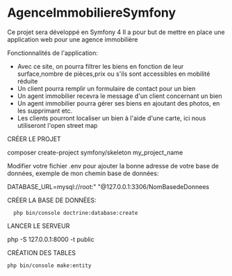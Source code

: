 # AgenceImmobiliereSymfony
Ce projet sera développé en Symfony 4 Il a pour but de mettre en place une application web pour une agence immobilière

Fonctionnalités de l'application:

- Avec ce site, on pourra filtrer les biens en fonction de leur surface,nombre de pièces,prix ou s'ils sont accessibles en mobilité réduite
- Un client pourra remplir un formulaire de contact pour un bien
- Un agent immobilier recevra le message d'un client concernant un bien
- Un agent immobilier pourra gérer ses biens en ajoutant des photos, en les supprimant etc.
- Les clients pourront localiser un bien à l'aide d'une carte, ici nous utiliseront l'open street map

CRÉER LE PROJET

composer create-project symfony/skeleton my_project_name

Modifier votre fichier .env pour ajouter la bonne adresse de votre base de données, exemple de mon chemin base de données:

   DATABASE_URL=mysql://root:" "@127.0.0.1:3306/NomBasedeDonnees
  
 CRÉER LA BASE DE DONNÉES: 
   
      php bin/console doctrine:database:create
   
LANCER LE SERVEUR

  php -S 127.0.0.1:8000 -t public

CRÉATION DES TABLES

    php bin/console make:entity
    
